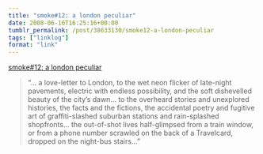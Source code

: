 ```yaml
---
title: "smoke#12: a london peculiar"
date: 2008-06-16T16:25:16+00:00
tumblr_permalink: /post/38633130/smoke12-a-london-peculiar
tags: ["linklog"]
format: "link"
---
```


[smoke#12: a london peculiar][1]

> &ldquo;&hellip; a love-letter to London, to the wet neon flicker of late-night pavements, electric with endless possibility, and the soft dishevelled beauty of the city’s dawn&hellip; to the overheard stories and unexplored histories, the facts and the fictions, the accidental poetry and fugitive art of graffiti-slashed suburban stations and rain-splashed shopfronts&hellip; the out-of-shot lives half-glimpsed from a train window, or from a phone number scrawled on the back of a Travelcard, dropped on the night-bus stairs&hellip;&rdquo;

[1]: http://home2.btconnect.com/smoke/index.htm
